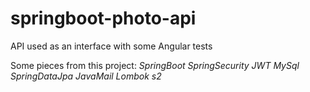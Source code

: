 # springboot-photo-api
API used as an interface with some Angular tests

Some pieces from this project:
*SpringBoot*
*SpringSecurity*
*JWT*
*MySql*
*SpringDataJpa*
*JavaMail*
*Lombok s2*
